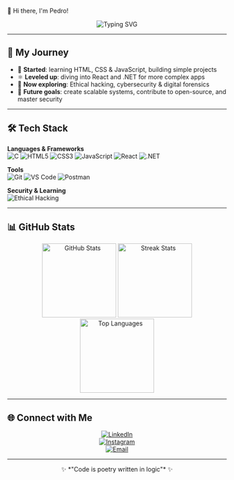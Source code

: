 👋 Hi there, I'm Pedro!

<div align="center">
  <img src="https://readme-typing-svg.herokuapp.com?font=Fira+Code&pause=1000&color=A6E3A1&center=true&vCenter=true&width=435&lines=Front-end+Developer;Ethical+Hacker+in+Training;Tech+Enthusiast;Always+Learning!" alt="Typing SVG" />
</div>

---

## 🚀 My Journey

- 🌱 **Started**: learning HTML, CSS & JavaScript, building simple projects  
- ⚛️ **Leveled up**: diving into React and .NET for more complex apps  
- 🔐 **Now exploring**: Ethical hacking, cybersecurity & digital forensics  
- 🎯 **Future goals**: create scalable systems, contribute to open-source, and master security  

---

## 🛠️ Tech Stack

**Languages & Frameworks**  
![C](https://img.shields.io/badge/C-00599C?style=for-the-badge&logo=c&logoColor=white)
![HTML5](https://img.shields.io/badge/HTML5-E34F26?style=for-the-badge&logo=html5&logoColor=white)
![CSS3](https://img.shields.io/badge/CSS3-1572B6?style=for-the-badge&logo=css3&logoColor=white)
![JavaScript](https://img.shields.io/badge/JavaScript-F7DF1E?style=for-the-badge&logo=javascript&logoColor=black)
![React](https://img.shields.io/badge/React-61DAFB?style=for-the-badge&logo=react&logoColor=black)
![.NET](https://img.shields.io/badge/.NET-512BD4?style=for-the-badge&logo=dotnet&logoColor=white)

**Tools**  
![Git](https://img.shields.io/badge/Git-F05032?style=for-the-badge&logo=git&logoColor=white)
![VS Code](https://img.shields.io/badge/VSCode-007ACC?style=for-the-badge&logo=visual-studio-code&logoColor=white)
![Postman](https://img.shields.io/badge/Postman-FF6C37?style=for-the-badge&logo=postman&logoColor=white)

**Security & Learning**  
![Ethical Hacking](https://img.shields.io/badge/Ethical_Hacking-0A0A0A?style=for-the-badge&logo=hackthebox&logoColor=white)

---

## 📊 GitHub Stats

<div align="center">
  <img src="https://github-readme-stats.vercel.app/api?username=Tinpack&theme=catppuccin_mocha&hide_border=false&include_all_commits=true&count_private=true&show_icons=true" alt="GitHub Stats" height="170" />
  <img src="https://nirzak-streak-stats.vercel.app/?user=Tinpack&theme=catppuccin_mocha&hide_border=false" alt="Streak Stats" height="170" />
</div>

<div align="center">
  <img src="https://github-readme-stats.vercel.app/api/top-langs/?username=Tinpack&theme=catppuccin_mocha&hide_border=false&include_all_commits=true&count_private=true&layout=compact&langs_count=8" alt="Top Languages" height="170" />
</div>

---

## 🌐 Connect with Me

<div align="center">
  
[![LinkedIn](https://img.shields.io/badge/LinkedIn-0077B5?style=for-the-badge&logo=linkedin&logoColor=white)](https://linkedin.com/in/seu-perfil)  
[![Instagram](https://img.shields.io/badge/Instagram-E4405F?style=for-the-badge&logo=instagram&logoColor=white)](https://instagram.com/seu-perfil)  
[![Email](https://img.shields.io/badge/Email-D14836?style=for-the-badge&logo=gmail&logoColor=white)](mailto:seuemail@exemplo.com)  

</div>

---

<div align="center">
  ✨ *"Code is poetry written in logic"* ✨  
</div>
